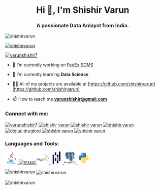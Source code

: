 <h1 align="center">Hi 👋, I'm Shishir Varun</h1>
<h3 align="center">A passionate Data Anlayst from India.</h3>

<p align="left"> <img src="https://komarev.com/ghpvc/?username=shishirvarun&label=Profile%20views&color=0e75b6&style=flat" alt="shishirvarun" /> </p>

<p align="left"> <a href="https://github.com/ryo-ma/github-profile-trophy"><img src="https://github-profile-trophy.vercel.app/?username=shishirvarun" alt="shishirvarun" /></a> </p>

<p align="left"> <a href="https://twitter.com/varunshishir7" target="blank"><img src="https://img.shields.io/twitter/follow/varunshishir7?logo=twitter&style=for-the-badge" alt="varunshishir7" /></a> </p>

- 🔭 I’m currently working on [FedEx SCMS](https://github.com/shishirvarun/FedEx-Supply-Chain-Management-System.git)

- 🌱 I’m currently learning **Data Science**

- 👨‍💻 All of my projects are available at [https://github.com/shishirvarun](https://github.com/shishirvarun)

- 📫 How to reach me **varunshishir@gmail.com**

<h3 align="left">Connect with me:</h3>
<p align="left">
<a href="https://twitter.com/varunshishir7" target="blank"><img align="center" src="https://raw.githubusercontent.com/rahuldkjain/github-profile-readme-generator/master/src/images/icons/Social/twitter.svg" alt="varunshishir7" height="30" width="40" /></a>
<a href="https://www.linkedin.com/in/shishir-varun-744727152/" target="blank"><img align="center" src="https://raw.githubusercontent.com/rahuldkjain/github-profile-readme-generator/master/src/images/icons/Social/linked-in-alt.svg" alt="shishir varun" height="30" width="40" /></a>
<a href="https://kaggle.com/shishir varun" target="blank"><img align="center" src="https://raw.githubusercontent.com/rahuldkjain/github-profile-readme-generator/master/src/images/icons/Social/kaggle.svg" alt="shishir varun" height="30" width="40" /></a>
<a href="https://instagram.com/shishir.varun" target="blank"><img align="center" src="https://raw.githubusercontent.com/rahuldkjain/github-profile-readme-generator/master/src/images/icons/Social/instagram.svg" alt="shishir.varun" height="30" width="40" /></a>
<a href="https://www.youtube.com/c/digital druglord" target="blank"><img align="center" src="https://raw.githubusercontent.com/rahuldkjain/github-profile-readme-generator/master/src/images/icons/Social/youtube.svg" alt="digital druglord" height="30" width="40" /></a>
<a href="https://www.hackerrank.com/profile/varunshishir" target="blank"><img align="center" src="https://raw.githubusercontent.com/rahuldkjain/github-profile-readme-generator/master/src/images/icons/Social/hackerrank.svg" alt="shishir varun" height="30" width="40" /></a>
<a href="https://www.leetcode.com/shishir varun" target="blank"><img align="center" src="https://raw.githubusercontent.com/rahuldkjain/github-profile-readme-generator/master/src/images/icons/Social/leet-code.svg" alt="shishir varun" height="30" width="40" /></a>
</p>

<h3 align="left">Languages and Tools:</h3>
<p align="left"> <a href="https://www.java.com" target="_blank" rel="noreferrer"> <img src="https://raw.githubusercontent.com/devicons/devicon/master/icons/java/java-original.svg" alt="java" width="40" height="40"/> </a> <a href="https://www.microsoft.com/en-us/sql-server" target="_blank" rel="noreferrer"> <img src="https://www.svgrepo.com/show/303229/microsoft-sql-server-logo.svg" alt="mssql" width="40" height="40"/> </a> <a href="https://www.mysql.com/" target="_blank" rel="noreferrer"> <img src="https://raw.githubusercontent.com/devicons/devicon/master/icons/mysql/mysql-original-wordmark.svg" alt="mysql" width="40" height="40"/> </a> <a href="https://pandas.pydata.org/" target="_blank" rel="noreferrer"> <img src="https://raw.githubusercontent.com/devicons/devicon/2ae2a900d2f041da66e950e4d48052658d850630/icons/pandas/pandas-original.svg" alt="pandas" width="40" height="40"/> </a> <a href="https://www.postgresql.org" target="_blank" rel="noreferrer"> <img src="https://raw.githubusercontent.com/devicons/devicon/master/icons/postgresql/postgresql-original-wordmark.svg" alt="postgresql" width="40" height="40"/> </a> <a href="https://www.python.org" target="_blank" rel="noreferrer"> <img src="https://raw.githubusercontent.com/devicons/devicon/master/icons/python/python-original.svg" alt="python" width="40" height="40"/> </a> </p>

<p><img align="left" src="https://github-readme-stats.vercel.app/api/top-langs?username=shishirvarun&show_icons=true&locale=en&layout=compact" alt="shishirvarun" /></p>

<p>&nbsp;<img align="center" src="https://github-readme-stats.vercel.app/api?username=shishirvarun&show_icons=true&locale=en" alt="shishirvarun" /></p>

<p><img align="center" src="https://github-readme-streak-stats.herokuapp.com/?user=shishirvarun&" alt="shishirvarun" /></p>
